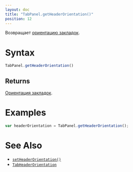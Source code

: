 ```yaml
---
layout: doc
title: "TabPanel.getHeaderOrientation()"
position: 12
---
```


Возвращает [ориентацию закладок](../TabHeaderOrientation/).

# Syntax

```js
TabPanel.getHeaderOrientation()
```

## Returns

[Ориентация закладок](../TabHeaderOrientation/).

# Examples

```js
var headerOrientation = TabPanel.getHeaderOrientation();
```

# See Also

* [`setHeaderOrientation()`](../TabPanel.setHeaderOrientation/)
* [`TabHeaderOrientation`](../TabHeaderOrientation/)
